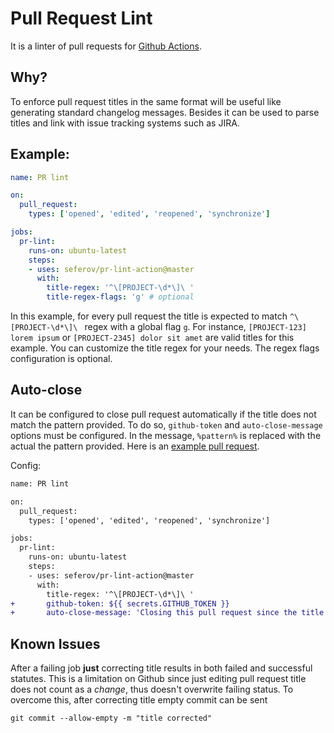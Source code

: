 # Pull Request Lint

It is a linter of pull requests for [Github Actions](https://github.com/features/actions).

## Why?

To enforce pull request titles in the same format will be useful like generating standard changelog messages.
Besides it can be used to parse titles and link with issue tracking systems such as JIRA.

## Example:

```yaml
name: PR lint

on:
  pull_request:
    types: ['opened', 'edited', 'reopened', 'synchronize']

jobs:
  pr-lint:
    runs-on: ubuntu-latest
    steps:
    - uses: seferov/pr-lint-action@master
      with:
        title-regex: '^\[PROJECT-\d*\]\ '
        title-regex-flags: 'g' # optional
```

In this example, for every pull request the title is expected to match `^\[PROJECT-\d*\]\ ` regex with a global flag `g`. For instance, `[PROJECT-123] lorem ipsum` or `[PROJECT-2345] dolor sit amet` are valid titles for this example. You can customize the title regex for your needs. The regex flags configuration is optional.

## Auto-close

It can be configured to close pull request automatically if the title does not match the pattern provided. To do so, `github-token` and `auto-close-message` options must be configured.
In the message, `%pattern%` is replaced with the actual the pattern provided. Here is an [example pull request](https://github.com/seferov/pr-lint-action/pull/25).

Config:

```diff
name: PR lint

on:
  pull_request:
    types: ['opened', 'edited', 'reopened', 'synchronize']

jobs:
  pr-lint:
    runs-on: ubuntu-latest
    steps:
    - uses: seferov/pr-lint-action@master
      with:
        title-regex: '^\[PROJECT-\d*\]\ '
+       github-token: ${{ secrets.GITHUB_TOKEN }}
+       auto-close-message: 'Closing this pull request since the title does not match %pattern% pattern. Please fix the title and re-open the pull request.'
```

## Known Issues

After a failing job **just** correcting title results in both failed and successful statutes.
This is a limitation on Github since just editing pull request title does not count as a *change*, thus doesn't overwrite failing status.
To overcome this, after correcting title empty commit can be sent

`git commit --allow-empty -m "title corrected"`
